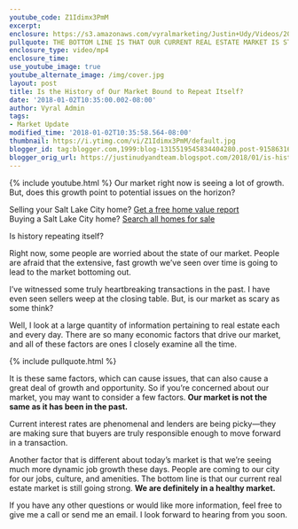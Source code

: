 ```yaml
---
youtube_code: Z1Idimx3PmM
excerpt:
enclosure: https://s3.amazonaws.com/vyralmarketing/Justin+Udy/Videos/2017/January/Salt+Lake+City+Real+Estate+Agent-+Is+the+History+of+Our+Market+Bound+to+Repeat+Itself%253F.mp4
pullquote: THE BOTTOM LINE IS THAT OUR CURRENT REAL ESTATE MARKET IS STILL GOING STRONG.
enclosure_type: video/mp4
enclosure_time:
use_youtube_image: true
youtube_alternate_image: /img/cover.jpg
layout: post
title: Is the History of Our Market Bound to Repeat Itself?
date: '2018-01-02T10:35:00.002-08:00'
author: Vyral Admin
tags:
- Market Update
modified_time: '2018-01-02T10:35:58.564-08:00'
thumbnail: https://i.ytimg.com/vi/Z1Idimx3PmM/default.jpg
blogger_id: tag:blogger.com,1999:blog-1315519545834404280.post-915863166598706488
blogger_orig_url: https://justinudyandteam.blogspot.com/2018/01/is-history-of-our-market-bound-to.html
---
```

{% include youtube.html %}
Our market right now is seeing a lot of growth. But, does this growth point to potential issues on the horizon?

<div class="post-cta">
Selling your Salt Lake City home? <a href="http://www.justinudy.com/sell-your-home/" target="_blank">Get a free home value report</a><br>
Buying a Salt Lake City home? <a href="http://www.saltlakehomesearch.com/" target="_blank">Search all homes for sale</a>
</div>

Is history repeating itself?

Right now, some people are worried about the state of our market. People are afraid that the extensive, fast growth we’ve seen over time is going to lead to the market bottoming out.

I’ve witnessed some truly heartbreaking transactions in the past. I have even seen sellers weep at the closing table. But, is our market as scary as some think?

Well, I look at a large quantity of information pertaining to real estate each and every day. There are so many economic factors that drive our market, and all of these factors are ones I closely examine all the time.

{% include pullquote.html %}

It is these same factors, which can cause issues, that can also cause a great deal of growth and opportunity. So if you’re concerned about our market, you may want to consider a few factors. **Our market is not the same as it has been in the past.**

Current interest rates are phenomenal and lenders are being picky—they are making sure that buyers are truly responsible enough to move forward in a transaction.

Another factor that is different about today’s market is that we’re seeing much more dynamic job growth these days. People are coming to our city for our jobs, culture, and amenities. The bottom line is that our current real estate market is still going strong. **We are definitely in a healthy market.**

If you have any other questions or would like more information, feel free to give me a call or send me an email. I look forward to hearing from you soon.
